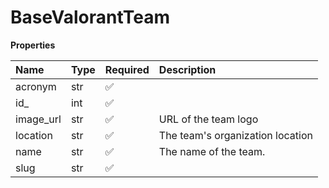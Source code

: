 # BaseValorantTeam

**Properties**

| Name      | Type | Required | Description                      |
| :-------- | :--- | :------- | :------------------------------- |
| acronym   | str  | ✅       |                                  |
| id\_      | int  | ✅       |                                  |
| image_url | str  | ✅       | URL of the team logo             |
| location  | str  | ✅       | The team's organization location |
| name      | str  | ✅       | The name of the team.            |
| slug      | str  | ✅       |                                  |

<!-- This file was generated by liblab | https://liblab.com/ -->
